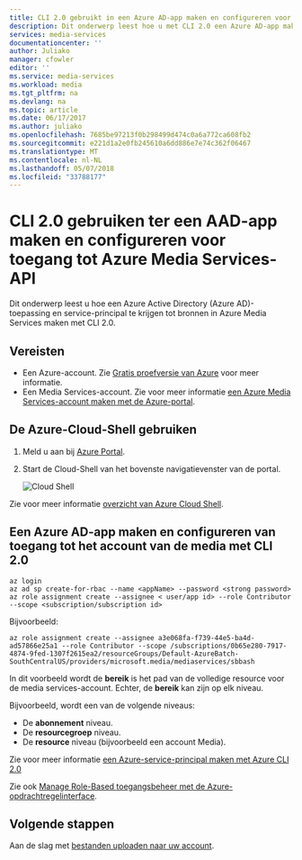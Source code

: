 ```yaml
---
title: CLI 2.0 gebruikt in een Azure AD-app maken en configureren voor toegang tot Azure Media Services-API | Microsoft Docs
description: Dit onderwerp leest hoe u met CLI 2.0 een Azure AD-app maken en configureren voor toegang tot API voor Azure Media Services.
services: media-services
documentationcenter: ''
author: Juliako
manager: cfowler
editor: ''
ms.service: media-services
ms.workload: media
ms.tgt_pltfrm: na
ms.devlang: na
ms.topic: article
ms.date: 06/17/2017
ms.author: juliako
ms.openlocfilehash: 7685be97213f0b298499d474c0a6a772ca608fb2
ms.sourcegitcommit: e221d1a2e0fb245610a6dd886e7e74c362f06467
ms.translationtype: MT
ms.contentlocale: nl-NL
ms.lasthandoff: 05/07/2018
ms.locfileid: "33788177"
---
```

# <a name="use-cli-20-to-create-an-aad-app-and-configure-it-to-access-azure-media-services-api"></a>CLI 2.0 gebruiken ter een AAD-app maken en configureren voor toegang tot Azure Media Services-API

Dit onderwerp leest u hoe een Azure Active Directory (Azure AD)-toepassing en service-principal te krijgen tot bronnen in Azure Media Services maken met CLI 2.0. 

## <a name="prerequisites"></a>Vereisten

- Een Azure-account. Zie [Gratis proefversie van Azure](https://azure.microsoft.com/pricing/free-trial/) voor meer informatie. 
- Een Media Services-account. Zie voor meer informatie [een Azure Media Services-account maken met de Azure-portal](media-services-portal-create-account.md).

## <a name="use-the-azure-cloud-shell"></a>De Azure-Cloud-Shell gebruiken

1. Meld u aan bij [Azure Portal](https://portal.azure.com/).
2. Start de Cloud-Shell van het bovenste navigatievenster van de portal.

    ![Cloud Shell](./media/media-services-cli-create-and-configure-aad-app/media-services-cli-create-and-configure-aad-app01.png) 

Zie voor meer informatie [overzicht van Azure Cloud Shell](../../cloud-shell/overview.md).

## <a name="create-an-azure-ad-app-and-configure-access-to-the-media-account-with-cli-20"></a>Een Azure AD-app maken en configureren van toegang tot het account van de media met CLI 2.0
 
```azurecli
az login
az ad sp create-for-rbac --name <appName> --password <strong password>
az role assignment create --assignee < user/app id> --role Contributor --scope <subscription/subscription id>
```

Bijvoorbeeld:

```azurecli
az role assignment create --assignee a3e068fa-f739-44e5-ba4d-ad57866e25a1 --role Contributor --scope /subscriptions/0b65e280-7917-4874-9fed-1307f2615ea2/resourceGroups/Default-AzureBatch-SouthCentralUS/providers/microsoft.media/mediaservices/sbbash
```

In dit voorbeeld wordt de **bereik** is het pad van de volledige resource voor de media services-account. Echter, de **bereik** kan zijn op elk niveau.

Bijvoorbeeld, wordt een van de volgende niveaus:
 
* De **abonnement** niveau.
* De **resourcegroep** niveau.
* De **resource** niveau (bijvoorbeeld een account Media).

Zie voor meer informatie [een Azure-service-principal maken met Azure CLI 2.0](https://docs.microsoft.com/cli/azure/create-an-azure-service-principal-azure-cli)

Zie ook [Manage Role-Based toegangsbeheer met de Azure-opdrachtregelinterface](../../role-based-access-control/role-assignments-cli.md). 

## <a name="next-steps"></a>Volgende stappen

Aan de slag met [bestanden uploaden naar uw account](media-services-portal-upload-files.md).
